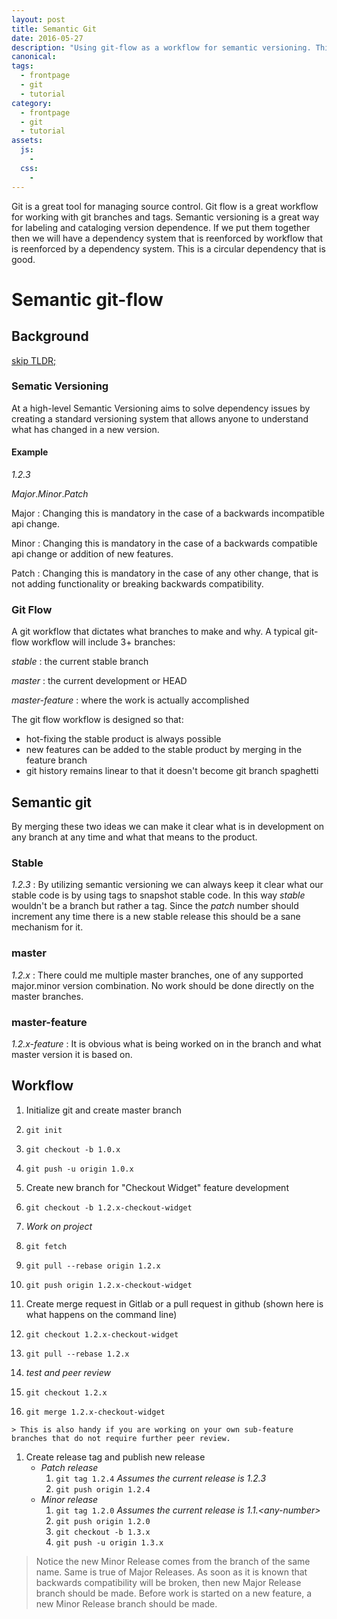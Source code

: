 ```yaml
---
layout: post
title: Semantic Git
date: 2016-05-27
description: "Using git-flow as a workflow for semantic versioning. This is a circular dependency that is good."
canonical:
tags:
  - frontpage
  - git
  - tutorial
category:
  - frontpage
  - git
  - tutorial
assets:
  js:
    -
  css:
    -
---
```


Git is a great tool for managing source control. Git flow is a great workflow for working with git branches and tags. Semantic versioning is a great way for labeling and cataloging version dependence. If we put them together then we will have a dependency system that is reenforced by workflow that is reenforced by a dependency system. This is a circular dependency that is good.

# Semantic git-flow

## Background

[skip TLDR;](#tldr)

### Sematic Versioning

At a high-level Semantic Versioning aims to solve dependency issues by creating a standard versioning system that allows anyone to understand what has changed in a new version.

#### Example

*1.2.3*

*_Major_*.*_Minor_*.*_Patch_*

Major
: Changing this is mandatory in the case of a backwards incompatible api change.

Minor
: Changing this is mandatory in the case of a backwards compatible api change or addition of new features.

Patch
: Changing this is mandatory in the case of any other change, that is not adding functionality or breaking backwards compatibility.

### Git Flow

A git workflow that dictates what branches to make and why. A typical git-flow workflow will include 3+ branches:

*stable*
: the current stable branch

*master*
: the current development or HEAD

*master-feature*
: where the work is actually accomplished

The git flow workflow is designed so that:

- hot-fixing the stable product is always possible
- new features can be added to the stable product by merging in the feature branch
- git history remains linear to that it doesn't become git branch spaghetti

## Semantic git <a name="tldr"></a>

By merging these two ideas we can make it clear what is in development on any branch at any time and what that means to the product.

### Stable

*1.2.3*
: By utilizing semantic versioning we can always keep it clear what our stable code is by using tags to snapshot stable code. In this way _stable_ wouldn't be a branch but rather a tag. Since the _patch_ number should increment any time there is a new stable release this should be a sane mechanism for it.

### master

*1.2.x*
: There could me multiple master branches, one of any supported major.minor version combination. No work should be done directly on the master branches.

### master-feature

*1.2.x-feature*
: It is obvious what is being worked on in the branch and what master version it is based on.

## Workflow

1. Initialize git and create master branch
  1. ```git init```
  1. ```git checkout -b 1.0.x```
  1. ```git push -u origin 1.0.x```

1. Create new branch for "Checkout Widget" feature development
  1. ```git checkout -b 1.2.x-checkout-widget```
  1. _Work on project_
  1. ```git fetch```
  1. ```git pull --rebase origin 1.2.x```
  1. ```git push origin 1.2.x-checkout-widget```

1. Create merge request in Gitlab or a pull request in github (shown here is what happens on the command line)
  1. ```git checkout 1.2.x-checkout-widget```
  1. ```git pull --rebase 1.2.x```
  1. _test and peer review_
  1. ```git checkout 1.2.x```
  1. ```git merge 1.2.x-checkout-widget```

    > This is also handy if you are working on your own sub-feature branches that do not require further peer review.

1. Create release tag and publish new release
    - *Patch release*
      1. ```git tag 1.2.4``` _Assumes the current release is 1.2.3_
      1. ```git push origin 1.2.4```
    - *Minor release*
      1. ```git tag 1.2.0``` _Assumes the current release is 1.1.\<any-number\>_
      1. ```git push origin 1.2.0```
      1. ```git checkout -b 1.3.x```
      1. ```git push -u origin 1.3.x```

  > Notice the new Minor Release comes from the branch of the same name. Same is true of Major Releases. As soon as it is known that backwards compatibility will be broken, then new Major Release branch should be made. Before work is started on a new feature, a new Minor Release branch should be made.
